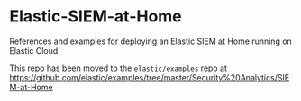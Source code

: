 # Elastic-SIEM-at-Home
References and examples for deploying an Elastic SIEM at Home running on Elastic Cloud

This repo has been moved to the `elastic/examples` repo at https://github.com/elastic/examples/tree/master/Security%20Analytics/SIEM-at-Home
